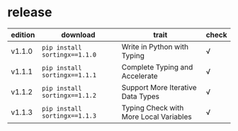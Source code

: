 # release

<div align="center">

|edition|download|trait|check|
|--|--|--|--|
|v1.1.0|`pip install sortingx==1.1.0`|Write in Python with Typing|√|
|v1.1.1|`pip install sortingx==1.1.1`|Complete Typing and Accelerate|√|
|v1.1.2|`pip install sortingx==1.1.2`|Support More Iterative Data Types|√|
|v1.1.3|`pip install sortingx==1.1.3`|Typing Check with More Local Variables|√|

</div>
